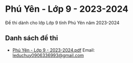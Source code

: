 # Phú Yên - Lớp 9 - 2023-2024

Đề thi dành cho lớp Lớp 9 tỉnh Phú Yên năm 2023-2024

## Danh sách đề thi

- [Phú Yên - Lớp 9 - 2023-2024.pdf](Phú%20Yên%20-%20Lớp%209%20-%202023-2024.pdf)
Email: leduchuy0906336993@gmail.com

